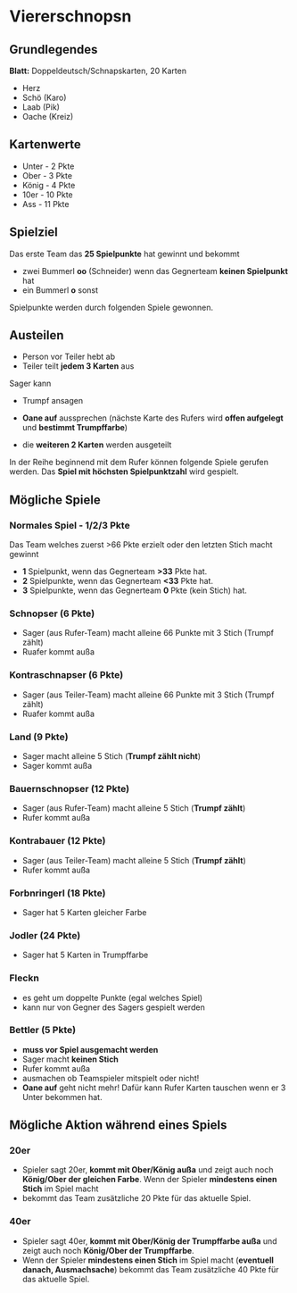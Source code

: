# Viererschnopsn

## Grundlegendes

**Blatt:** Doppeldeutsch/Schnapskarten, 20 Karten

- Herz
- Schö (Karo)
- Laab (Pik)
- Oache (Kreiz)

## Kartenwerte

- Unter - 2 Pkte
- Ober  - 3 Pkte
- König - 4 Pkte
- 10er  - 10 Pkte
- Ass   - 11 Pkte

## Spielziel

Das erste Team das **25 Spielpunkte** hat gewinnt und bekommt 

- zwei Bummerl **oo** (Schneider) wenn das Gegnerteam **keinen Spielpunkt** hat
- ein Bummerl **o** sonst

Spielpunkte werden durch folgenden Spiele gewonnen.

## Austeilen

- Person vor Teiler hebt ab
- Teiler teilt **jedem 3 Karten** aus

Sager kann
- Trumpf ansagen
- **Oane auf** aussprechen (nächste Karte des Rufers wird **offen aufgelegt** und **bestimmt Trumpffarbe**)

- die **weiteren 2 Karten** werden ausgeteilt

In der Reihe beginnend mit dem Rufer können folgende Spiele gerufen werden. Das **Spiel mit höchsten Spielpunktzahl** wird gespielt.

## Mögliche Spiele

### Normales Spiel    -   1/2/3 Pkte

Das Team welches zuerst >66 Pkte erzielt oder den letzten Stich macht gewinnt 

- **1** Spielpunkt, wenn das Gegnerteam **>33** Pkte hat.
- **2** Spielpunkte, wenn das Gegnerteam **<33** Pkte hat.
- **3** Spielpunkte, wenn das Gegnerteam **0** Pkte (kein Stich) hat.

### Schnopser (6 Pkte)

- Sager (aus Rufer-Team) macht alleine 66 Punkte mit 3 Stich (Trumpf zählt)
- Ruafer kommt außa

### Kontraschnapser (6 Pkte)

- Sager (aus Teiler-Team) macht alleine 66 Punkte mit 3 Stich (Trumpf zählt)
- Ruafer kommt außa

### Land (9 Pkte)

- Sager macht alleine 5 Stich (**Trumpf zählt nicht**)
- Sager kommt außa

### Bauernschnopser (12 Pkte)

- Sager (aus Rufer-Team) macht alleine 5 Stich (**Trumpf zählt**)
- Rufer kommt außa

### Kontrabauer (12 Pkte)

- Sager (aus Teiler-Team) macht alleine 5 Stich (**Trumpf zählt**)
- Rufer kommt außa

### Forbnringerl (18 Pkte)

- Sager hat 5 Karten gleicher Farbe

### Jodler (24 Pkte)

- Sager hat 5 Karten in Trumpffarbe

### Fleckn

- es geht um doppelte Punkte (egal welches Spiel)
- kann nur von Gegner des Sagers gespielt werden

### Bettler (5 Pkte)

- **muss vor Spiel ausgemacht werden**
- Sager macht **keinen Stich**
- Rufer kommt außa
- ausmachen ob Teamspieler mitspielt oder nicht!
- **Oane auf** geht nicht mehr! Dafür kann Rufer Karten tauschen wenn er 3 Unter bekommen hat.

## Mögliche Aktion während eines Spiels

### 20er

- Spieler sagt 20er, **kommt mit Ober/König außa** und zeigt auch noch **König/Ober der gleichen Farbe**.
Wenn der Spieler **mindestens einen Stich** im Spiel macht
- bekommt das Team zusätzliche 20 Pkte für das aktuelle Spiel.

### 40er

- Spieler sagt 40er, **kommt mit Ober/König der Trumpffarbe außa** und zeigt auch noch **König/Ober der Trumpffarbe**.
- Wenn der Spieler **mindestens einen Stich** im Spiel macht (**eventuell danach, Ausmachsache**) bekommt das Team zusätzliche 40 Pkte für das aktuelle Spiel.

